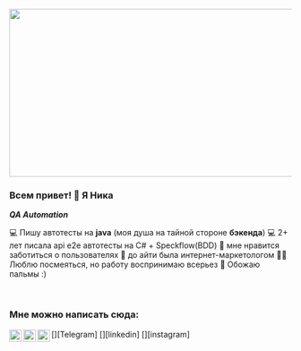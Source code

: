 <br clear="both">

<div align="center">
  <img height="300" width="600" src="https://media.giphy.com/media/v1.Y2lkPTc5MGI3NjExZzJ0cWVwYXRyemQxbHI3N2RhenF2eTJvaWwzOGxrMHR2anJ6ZGc1ZCZlcD12MV9pbnRlcm5hbF9naWZfYnlfaWQmY3Q9Zw/7MZ0v9KynmiSA/giphy.gif"  />
</div>

### Всем привет! 👋 Я Ника

**_QA Automation_**

💻 Пишу автотесты на **java** (моя душа на тайной стороне **бэкенда**)
💻 2+ лет писала api e2e автотесты на C# + Speckflow(BDD)
🧲 мне нравится заботиться о пользователях
🚀 до айти была интернет-маркетологом
💁‍♀️ Люблю посмеяться, но работу воспринимаю всерьез
🌴 Обожаю пальмы :)

<br />

### Мне можно написать сюда:

[<img align="left" alt="NikaSycheva | Telegram" width="22px" src="https://cdn.jsdelivr.net/npm/simple-icons@3.13.0/icons/telegram.svg" />][Telegram]
[<img align="left" alt="NikaSycheva | LinkedIn" width="22px" src="https://cdn.jsdelivr.net/npm/simple-icons@v3/icons/linkedin.svg" />][linkedin]
[<img align="left" alt="NikaSycheva | Instagram" width="22px" src="https://cdn.jsdelivr.net/npm/simple-icons@v3/icons/instagram.svg" />][instagram]

<br />


